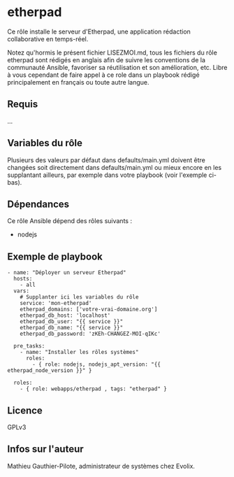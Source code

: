 etherpad
=========

Ce rôle installe le serveur d'Etherpad, une application rédaction collaborative en temps-réel. 

Notez qu'hormis le présent fichier LISEZMOI.md, tous les fichiers du rôle etherpad sont rédigés en anglais afin de suivre les conventions de la communauté Ansible, favoriser sa réutilisation et son amélioration, etc. Libre à vous cependant de faire appel à ce role dans un playbook rédigé principalement en français ou toute autre langue.

Requis
------

...

Variables du rôle
-----------------

Plusieurs des valeurs par défaut dans defaults/main.yml doivent être changées soit directement dans defaults/main.yml ou mieux encore en les supplantant ailleurs, par exemple dans votre playbook (voir l'exemple ci-bas).

Dépendances
------------

Ce rôle Ansible dépend des rôles suivants :

- nodejs

Exemple de playbook
-------------------

```
- name: "Déployer un serveur Etherpad"
  hosts: 
    - all
  vars:
    # Supplanter ici les variables du rôle
    service: 'mon-etherpad'
    etherpad_domains: ['votre-vrai-domaine.org']
    etherpad_db_host: 'localhost'
    etherpad_db_user: "{{ service }}"
    etherpad_db_name: "{{ service }}"
    etherpad_db_password: 'zKEh-CHANGEZ-MOI-qIKc'

  pre_tasks:
    - name: "Installer les rôles systèmes"
      roles:
        - { role: nodejs, nodejs_apt_version: "{{ etherpad_node_version }}" }

  roles:
    - { role: webapps/etherpad , tags: "etherpad" }
```

Licence
-------

GPLv3

Infos sur l'auteur
------------------

Mathieu Gauthier-Pilote, administrateur de systèmes chez Evolix.
